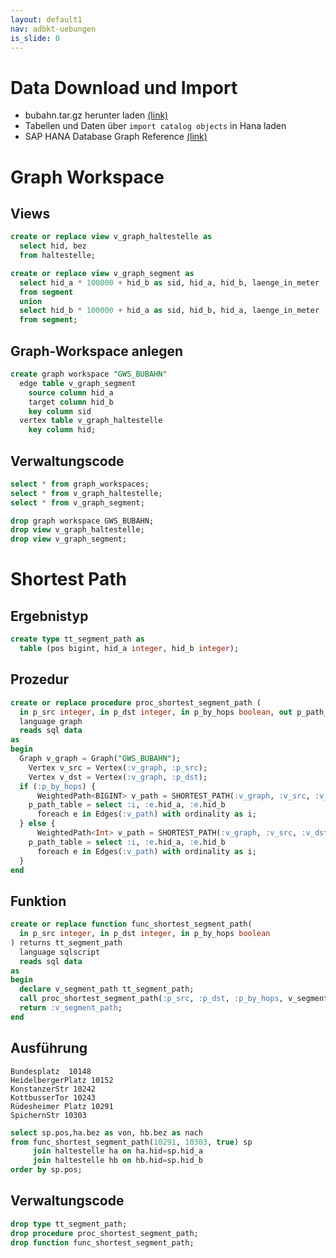 ```yaml
---
layout: default1
nav: adbkt-uebungen
is_slide: 0
---
```


# Data Download und Import
- bubahn.tar.gz herunter laden [(link)](/home/lv/adbkt/a/hana/bubahn.tar.gz)
- Tabellen und Daten über `import catalog objects` in Hana laden
- SAP HANA Database Graph Reference 
[(link)](https://help.sap.com/docs/hana-cloud-database/sap-hana-cloud-sap-hana-database-graph-reference/sap-hana-cloud-sap-hana-database-graph-reference?locale=en-US)

<!--
- xxx [(link)]()
-->

# Graph Workspace
## Views
``` sql
create or replace view v_graph_haltestelle as 
  select hid, bez
  from haltestelle;

create or replace view v_graph_segment as 
  select hid_a * 100000 + hid_b as sid, hid_a, hid_b, laenge_in_meter 
  from segment
  union
  select hid_b * 100000 + hid_a as sid, hid_b, hid_a, laenge_in_meter 
  from segment;
```

## Graph-Workspace anlegen
``` sql
create graph workspace "GWS_BUBAHN"
  edge table v_graph_segment
    source column hid_a
    target column hid_b
    key column sid
  vertex table v_graph_haltestelle
    key column hid;
```

## Verwaltungscode
``` sql
select * from graph_workspaces;
select * from v_graph_haltestelle;
select * from v_graph_segment;

drop graph workspace GWS_BUBAHN;
drop view v_graph_haltestelle;
drop view v_graph_segment;

```

# Shortest Path
## Ergebnistyp
``` sql
create type tt_segment_path as 
  table (pos bigint, hid_a integer, hid_b integer);
``` 

## Prozedur
``` sql
create or replace procedure proc_shortest_segment_path (
  in p_src integer, in p_dst integer, in p_by_hops boolean, out p_path_table tt_segment_path)
  language graph
  reads sql data
as
begin
  Graph v_graph = Graph("GWS_BUBAHN");
	Vertex v_src = Vertex(:v_graph, :p_src);
	Vertex v_dst = Vertex(:v_graph, :p_dst);
  if (:p_by_hops) {
	  WeightedPath<BIGINT> v_path = SHORTEST_PATH(:v_graph, :v_src, :v_dst);
    p_path_table = select :i, :e.hid_a, :e.hid_b 
      foreach e in Edges(:v_path) with ordinality as i;
  } else {
 	  WeightedPath<Int> v_path = SHORTEST_PATH(:v_graph, :v_src, :v_dst, (Edge e) => Int {return :e.laenge_in_meter;});
    p_path_table = select :i, :e.hid_a, :e.hid_b
      foreach e in Edges(:v_path) with ordinality as i;
  }
end

```

## Funktion
``` sql
create or replace function func_shortest_segment_path(
  in p_src integer, in p_dst integer, in p_by_hops boolean
) returns tt_segment_path
  language sqlscript
  reads sql data
as
begin
  declare v_segment_path tt_segment_path;
  call proc_shortest_segment_path(:p_src, :p_dst, :p_by_hops, v_segment_path);
  return :v_segment_path;
end
```

## Ausführung
```
Bundesplatz  10148
HeidelbergerPlatz 10152
KonstanzerStr 10242
KottbusserTor 10243
Rüdesheimer Platz 10291
SpichernStr 10303
```
``` sql
select sp.pos,ha.bez as von, hb.bez as nach
from func_shortest_segment_path(10291, 10303, true) sp
     join haltestelle ha on ha.hid=sp.hid_a
     join haltestelle hb on hb.hid=sp.hid_b
order by sp.pos;
```

## Verwaltungscode
``` sql
drop type tt_segment_path;
drop procedure proc_shortest_segment_path;
drop function func_shortest_segment_path;

```

<!--
## xxx
``` sql
xxx
```
-->
